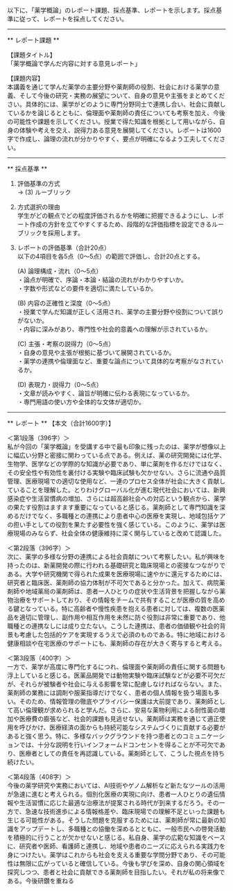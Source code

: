 以下に、「薬学概論」のレポート課題、採点基準、レポートを示します。採点基準に従って、レポートを採点してください。

---------------------------------------
** レポート課題 **

【課題タイトル】  
「薬学概論で学んだ内容に対する意見レポート」

【課題内容】  
本講義を通じて学んだ薬学の主要分野や薬剤師の役割、社会における薬学の意義、そして今後の研究・実務の展望について、自身の意見や主張をまとめてください。具体的には、薬学がどのように専門分野同士で連携し合い、社会に貢献しているかを論じるとともに、倫理面や薬剤師の責任についても考察を加え、今後の可能性や課題を示してください。授業で得た知識を根拠として用いながら、自身の体験や考えを交え、説得力ある意見を展開してください。レポートは1600字で作成し、論理の流れが分かりやすく、要点が明確になるよう工夫してください。

---------------------------------------
** 採点基準 **

1. 評価基準の方式  
   → (3) ルーブリック  

2. 方式選択の理由  
   学生がどの観点でどの程度評価されるかを明確に把握できるようにし、レポート作成の方針を立てやすくするため、段階的な評価指標を設定できるルーブリックを採用します。  

3. レポートの評価基準（合計20点）  
   以下の4項目を各5点（0～5点）の範囲で評価し、合計20点とする。  
   
   (A) 論理構成・流れ（0～5点）  
   ・論点が明確で、序論・本論・結論の流れがわかりやすいか。  
   ・字数や形式などの要件を適切に満たしているか。  

   (B) 内容の正確性と深度（0～5点）  
   ・授業で学んだ知識が正しく活用され、薬学の主要分野や役割について誤りがないか。  
   ・内容に深みがあり、専門性や社会的意義への理解が示されているか。  

   (C) 主張・考察の説得力（0～5点）  
   ・自身の意見や主張が根拠に基づいて展開されているか。  
   ・薬学の連携や倫理面など、重要な論点について具体的な考察がなされているか。  

   (D) 表現力・説得力（0～5点）  
   ・文章が読みやすく、論旨が明確に伝わる表現になっているか。  
   ・専門用語の使い方や全体的な文体が適切か。  

---------------------------------------
** レポート **
【本文（合計1600字）】

＜第1段落（396字）＞  
私が今回の「薬学概論」を受講する中で最も印象に残ったのは、薬学が想像以上に幅広い分野と密接に関わっている点である。例えば、薬の研究開発には化学、生物学、医学などの学際的な知識が必要であり、単に薬剤を作るだけではなく、その安全性や有効性を裏付ける実験や臨床試験も欠かせない。さらに流通や品質管理、医療現場での適切な使用など、一連のプロセス全体が社会に大きく貢献していることを理解した。とりわけグローバル化が進む現代社会においては、新興感染症や生活習慣病の増加、さらには超高齢社会への対応という観点から、薬学の果たす役割はますます重要になっていると感じる。薬剤師として専門知識を深めるだけでなく、多職種との連携により患者中心の医療を実現し、地域包括ケアの担い手としての役割を果たす必要性を強く感じている。このように、薬学は医療現場のみならず、社会全体の健康維持に深く関与していると改めて認識した。  

＜第2段落（396字）＞  
次に、薬学の多様な分野の連携による社会貢献について考察したい。私が興味を持ったのは、新薬開発の際に行われる基礎研究と臨床現場との密接なつながりである。大学や研究機関で得られた成果を医療現場に速やかに還元するためには、研究者と臨床医、薬剤師の協力体制が不可欠であると分かった。加えて、病院薬剤師や地域薬局の薬剤師は、患者一人ひとりの症状や生活背景を把握しながら薬物治療をサポートしており、その情報をチームで共有することが医療の質を高める鍵となっている。特に高齢者や慢性疾患を抱える患者に対しては、複数の医薬品を適切に管理し、副作用や相互作用を未然に防ぐ役割は非常に重要であり、他職種との連携なしには成り立たない。こうした連携は、患者の価値観や社会的背景も考慮した包括的ケアを実現するうえで必須のものである。特に地域における健康相談や在宅医療のサポートにも、薬剤師の存在が大きく寄与すると考える。  

＜第3段落（400字）＞  
一方で、薬学が高度に専門化するにつれ、倫理面や薬剤師の責任に関する問題も浮上していると感じる。医薬品開発では動物実験や臨床試験などが必要不可欠だが、それらが被験者や社会に与える影響を常に配慮しなければならない。また、薬剤師の業務には調剤や服薬指導だけでなく、患者の個人情報を扱う場面も多い。そのため、情報管理の徹底やプライバシー保護は大前提であり、薬剤師として高い倫理観が求められると学んだ。さらに、安易な薬物利用による耐性菌の増加や医療費の膨張など、社会的課題も見逃せない。薬剤師は実務を通じて適正使用を呼びかけ、医療経済の面からも持続可能なシステムづくりに貢献する必要があると強く思う。特に、多様なバックグラウンドを持つ患者とのコミュニケーションでは、十分な説明を行いインフォームドコンセントを得ることが不可欠であり、医療者としての責任を再認識している。薬剤師として、こうした視点を持ち続けたい。  

＜第4段落（408字）＞  
今後の薬学研究や実務においては、AI技術やゲノム解析など新たなツールの活用が急速に進むと考えられる。個別化医療の実現に向け、患者一人ひとりの遺伝情報や生活習慣に応じた最適な治療法が提案される時代が到来するだろう。その一方で、急速な技術進歩による情報格差や、臨床現場での理解不足といった課題も生じる可能性がある。そうした問題を克服するためには、薬剤師が常に最新の知識をアップデートし、多職種との協働を深めるとともに、一般市民への啓発活動を積極的に行うことが欠かせないと感じる。私自身、薬学の広範な知識をベースに、研究者や医師、看護師と連携し、地域や患者のニーズに応えられる実践力を身につけたい。薬学はこれからも社会を支える重要な学問分野であり、その可能性は無限に広がっていると確信している。今後も学びを深め、自身の関心領域を探究しつつ、患者と社会に貢献できる薬剤師を目指したい。それが私の将来像である。今後研鑽を重ねる

